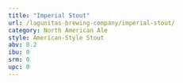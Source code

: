 ```yaml
---
title: "Imperial Stout"
url: /lagunitas-brewing-company/imperial-stout/
category: North American Ale
style: American-Style Stout
abv: 8.2
ibu: 0
srm: 0
upc: 0
---
```


